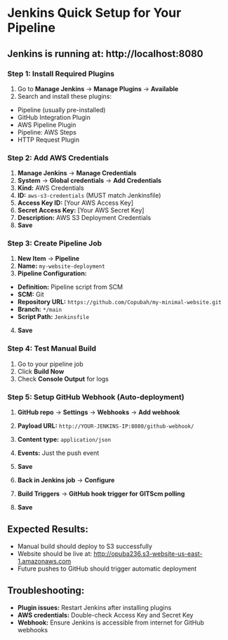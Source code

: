 # Jenkins Quick Setup for Your Pipeline

## Jenkins is running at: http://localhost:8080

### Step 1: Install Required Plugins
1. Go to **Manage Jenkins** → **Manage Plugins** → **Available**
2. Search and install these plugins:
 - Pipeline (usually pre-installed)
 - GitHub Integration Plugin
 - AWS Pipeline Plugin 
 - Pipeline: AWS Steps
 - HTTP Request Plugin

### Step 2: Add AWS Credentials
1. **Manage Jenkins** → **Manage Credentials**
2. **System** → **Global credentials** → **Add Credentials**
3. **Kind:** AWS Credentials
4. **ID:** `aws-s3-credentials` (MUST match Jenkinsfile)
5. **Access Key ID:** [Your AWS Access Key]
6. **Secret Access Key:** [Your AWS Secret Key]
7. **Description:** AWS S3 Deployment Credentials
8. **Save**

### Step 3: Create Pipeline Job
1. **New Item** → **Pipeline** 
2. **Name:** `my-website-deployment`
3. **Pipeline Configuration:**
 - **Definition:** Pipeline script from SCM
 - **SCM:** Git
 - **Repository URL:** `https://github.com/Copubah/my-minimal-website.git`
 - **Branch:** `*/main`
 - **Script Path:** `Jenkinsfile`
4. **Save**

### Step 4: Test Manual Build
1. Go to your pipeline job
2. Click **Build Now**
3. Check **Console Output** for logs

### Step 5: Setup GitHub Webhook (Auto-deployment)
1. **GitHub repo** → **Settings** → **Webhooks** → **Add webhook**
2. **Payload URL:** `http://YOUR-JENKINS-IP:8080/github-webhook/`
3. **Content type:** `application/json`
4. **Events:** Just the push event
5. **Save**

6. **Back in Jenkins job** → **Configure**
7. **Build Triggers** → **GitHub hook trigger for GITScm polling**
8. **Save**

## Expected Results:
- Manual build should deploy to S3 successfully
- Website should be live at: http://opuba236.s3-website-us-east-1.amazonaws.com
- Future pushes to GitHub should trigger automatic deployment

## Troubleshooting:
- **Plugin issues:** Restart Jenkins after installing plugins
- **AWS credentials:** Double-check Access Key and Secret Key
- **Webhook:** Ensure Jenkins is accessible from internet for GitHub webhooks